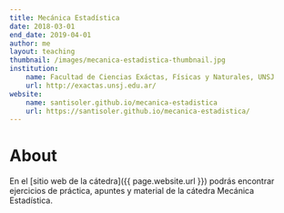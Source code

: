 ```yaml
---
title: Mecánica Estadística
date: 2018-03-01
end_date: 2019-04-01
author: me
layout: teaching
thumbnail: /images/mecanica-estadistica-thumbnail.jpg
institution:
    name: Facultad de Ciencias Exáctas, Físicas y Naturales, UNSJ
    url: http://exactas.unsj.edu.ar/
website:
    name: santisoler.github.io/mecanica-estadistica
    url: https://santisoler.github.io/mecanica-estadistica/
---
```


# About

En el [sitio web de la cátedra]({{ page.website.url }}) podrás encontrar
ejercicios de práctica, apuntes y material de la cátedra Mecánica Estadística.
